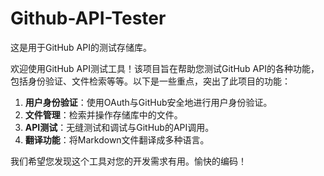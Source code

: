 # Github-API-Tester

这是用于GitHub API的测试存储库。

欢迎使用GitHub API测试工具！该项目旨在帮助您测试GitHub API的各种功能，包括身份验证、文件检索等等。以下是一些重点，突出了此项目的功能：

1. **用户身份验证**：使用OAuth与GitHub安全地进行用户身份验证。
2. **文件管理**：检索并操作存储库中的文件。
3. **API测试**：无缝测试和调试与GitHub的API调用。
4. **翻译功能**：将Markdown文件翻译成多种语言。

我们希望您发现这个工具对您的开发需求有用。愉快的编码！
